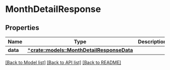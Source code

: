 # MonthDetailResponse

## Properties

Name | Type | Description | Notes
------------ | ------------- | ------------- | -------------
**data** | [***crate::models::MonthDetailResponseData**](MonthDetailResponse_data.md) |  | 

[[Back to Model list]](../README.md#documentation-for-models) [[Back to API list]](../README.md#documentation-for-api-endpoints) [[Back to README]](../README.md)


